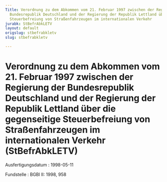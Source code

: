 ```yaml
---
Title: Verordnung zu dem Abkommen vom 21. Februar 1997 zwischen der Regierung der
  Bundesrepublik Deutschland und der Regierung der Republik Lettland über die gegenseitige
  Steuerbefreiung von Straßenfahrzeugen im internationalen Verkehr
jurabk: StBefrAbkLETV
layout: default
origslug: stbefrabkletv
slug: stbefrabkletv

---
```


# Verordnung zu dem Abkommen vom 21. Februar 1997 zwischen der Regierung der Bundesrepublik Deutschland und der Regierung der Republik Lettland über die gegenseitige Steuerbefreiung von Straßenfahrzeugen im internationalen Verkehr (StBefrAbkLETV)

Ausfertigungsdatum
:   1998-05-11

Fundstelle
:   BGBl II: 1998, 958

